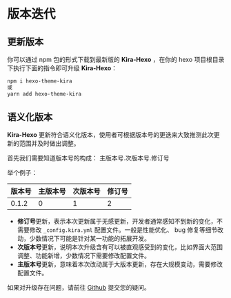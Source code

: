 # 版本迭代

## 更新版本

你可以通过 npm 包的形式下载到最新版的 **Kira-Hexo** ，在你的 hexo 项目根目录下执行下面的指令即可升级 **Kira-Hexo**：
```bash
npm i hexo-theme-kira
或
yarn add hexo-theme-kira
```

## 语义化版本

**Kira-Hexo** 更新符合语义化版本，使用者可根据版本号的更迭来大致推测此次更新的范围并及时做出调整。

首先我们需要知道版本号的构成： 主版本号.次版本号.修订号

举个例子：

| 版本号 | 主版本号 | 次版本号 | 修订号 |
| --- | --- | --- | --- |
| 0.1.2 | 0 | 1 | 2 |

* **修订号**更新，表示本次更新属于无感更新，开发者通常感知不到新的变化，不需要修改 `_config.kira.yml` 配置文件。一般是性能优化、 bug 修复等细节改动，少数情况下可能是针对某一功能的拓展开发。
* **次版本号**更新，说明本次升级含有可以被直观感受到的变化，比如界面大范围调整、功能新增，少数情况下需要修改配置文件。
* **主版本号**更新，意味着本次改动属于大版本更新，存在大规模变动，需要修改配置文件。

如果对升级存在问题，请前往 [Github](https://github.com/ch1ny/kira-hexo/issues/new) 提交您的疑问。